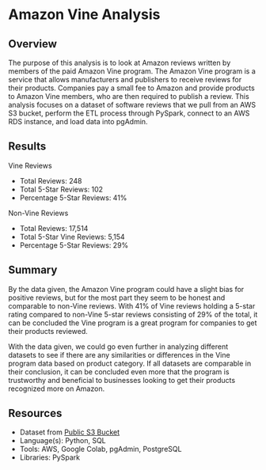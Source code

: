 # Amazon Vine Analysis

## Overview
The purpose of this analysis is to look at Amazon reviews written by members of the paid Amazon Vine program. The Amazon Vine program is a service that allows manufacturers and publishers to receive reviews for their products. Companies pay a small fee to Amazon and provide products to Amazon Vine members, who are then required to publish a review. This analysis focuses on a dataset of software reviews that we pull from an AWS S3 bucket, perform the ETL process through PySpark, connect to an AWS RDS instance, and load data into pgAdmin.

## Results
Vine Reviews
- Total Reviews: 248
- Total 5-Star Reviews: 102
- Percentage 5-Star Reviews: 41%

Non-Vine Reviews
- Total Reviews: 17,514
- Total 5-Star Vine Reviews: 5,154
- Percentage 5-Star Reviews: 29%

## Summary
By the data given, the Amazon Vine program could have a slight bias for positive reviews, but for the most part they seem to be honest and comparable to non-Vine reviews. With 41% of Vine reviews holding a 5-star rating compared to non-Vine 5-star reviews consisting of 29% of the total, it can be concluded the Vine program is a great program for companies to get their products reviewed.

With the data given, we could go even further in analyzing different datasets to see if there are any similarities or differences in the Vine program data based on product category. If all datasets are comparable in their conclusion, it can be concluded even more that the program is trustworthy and beneficial to businesses looking to get their products recognized more on Amazon.

## Resources
- Dataset from [Public S3 Bucket](https://s3.amazonaws.com/amazon-reviews-pds/tsv/amazon_reviews_us_Software_v1_00.tsv.gz)
- Language(s): Python, SQL
- Tools: AWS, Google Colab, pgAdmin, PostgreSQL
- Libraries: PySpark
